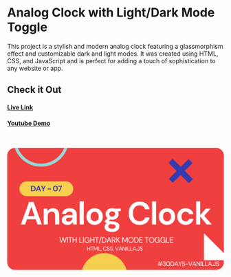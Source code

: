 # Analog Clock with Light/Dark Mode Toggle

This project is a stylish and modern analog clock featuring a glassmorphism effect and customizable dark and light modes. It was created using HTML, CSS, and JavaScript and is perfect for adding a touch of sophistication to any website or app.

## Check it Out

#### [Live Link](https://analog-clock-app.netlify.app/)

#### [Youtube Demo](https://youtu.be/cJeAOuZ8Yr8)

<br/>

![Demo-screenshot-1](./assets/img/analog-clock.png)
